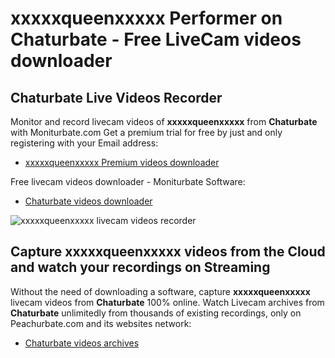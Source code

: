 # xxxxxqueenxxxxx Performer on Chaturbate - Free LiveCam videos downloader

## Chaturbate Live Videos Recorder

Monitor and record livecam videos of **xxxxxqueenxxxxx** from **Chaturbate** with Moniturbate.com
Get a premium trial for free by just and only registering with your Email address:
* [xxxxxqueenxxxxx Premium videos downloader](https://moniturbate.com/request-demo-licence-key.html)

Free livecam videos downloader - Moniturbate Software:
* [Chaturbate videos downloader](https://moniturbate.com/moniturbate-download-software.html)

![xxxxxqueenxxxxx livecam videos recorder](https://peachurnet.com/templates/moniturbate-software.png)


## Capture xxxxxqueenxxxxx videos from the Cloud and watch your recordings on Streaming

Without the need of downloading a software, capture **xxxxxqueenxxxxx** livecam videos from **Chaturbate** 100% online.
Watch Livecam archives from **Chaturbate** unlimitedly from thousands of existing recordings, only on Peachurbate.com and its websites network:
* [Chaturbate videos archives](https://peachurnet.com/)